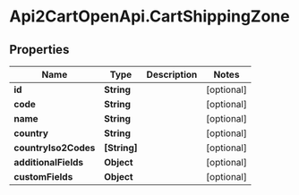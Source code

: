 # Api2CartOpenApi.CartShippingZone

## Properties

Name | Type | Description | Notes
------------ | ------------- | ------------- | -------------
**id** | **String** |  | [optional] 
**code** | **String** |  | [optional] 
**name** | **String** |  | [optional] 
**country** | **String** |  | [optional] 
**countryIso2Codes** | **[String]** |  | [optional] 
**additionalFields** | **Object** |  | [optional] 
**customFields** | **Object** |  | [optional] 



